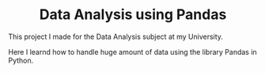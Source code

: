 <h1 align="center">Data Analysis using Pandas</h1>
<p>This project I made for the Data Analysis subject at my University.</p>

Here I learnd how to handle huge amount of data using the library Pandas in Python.
